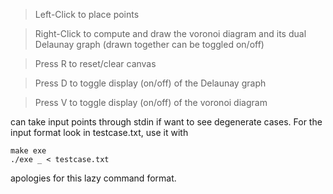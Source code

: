 >Left-Click to place points

>Right-Click to compute and draw the voronoi diagram and its dual Delaunay graph (drawn together can be toggled on/off)

>Press R to reset/clear canvas

>Press D to toggle display (on/off) of the Delaunay graph 

>Press V to toggle display (on/off) of the voronoi diagram

can take input points through stdin if want to see degenerate cases. For the input format look in testcase.txt, use it with
```
make exe
./exe _ < testcase.txt
```
apologies for this lazy command format.



